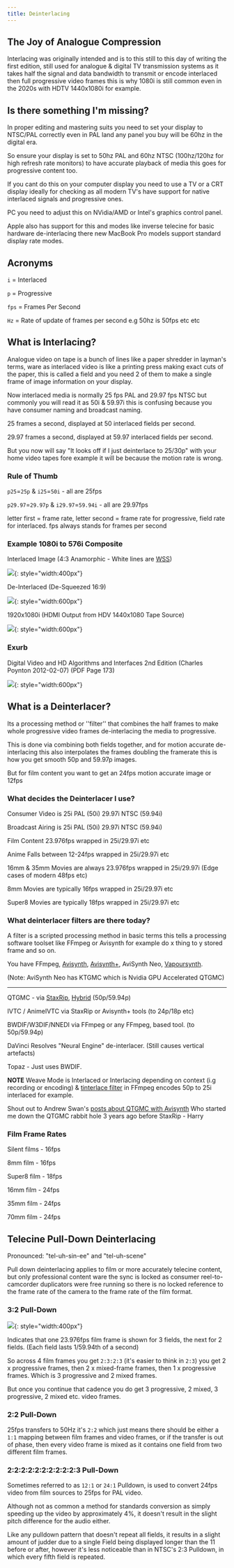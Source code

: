 ```yaml
---
title: Deinterlacing
---
```


## The Joy of Analogue Compression


Interlacing was originally intended and is to this still to this day of writing the first edition, still used for analogue & digital TV transmission systems as it takes half the signal and data bandwidth to transmit or encode interlaced then full progressive video frames this is why 1080i is still common even in the 2020s with HDTV 1440x1080i for example.


## Is there something I'm missing?


In proper editing and mastering suits you need to set your display to NTSC/PAL correctly even in PAL land any panel you buy will be 60hz in the digital era.

So ensure your display is set to 50hz PAL and 60hz NTSC (100hz/120hz for high refresh rate monitors) to have accurate playback of media this goes for progressive content too.

If you cant do this on your computer display you need to use a TV or a CRT display ideally for checking as all modern TV's have support for native interlaced signals and progressive ones.

PC you need to adjust this on NVidia/AMD or Intel's graphics control panel. 

Apple also has support for this and modes like inverse telecine for basic hardware de-interlacing there new MacBook Pro models support standard display rate modes.


## Acronyms 


`i` = Interlaced

`p` = Progressive

`fps` = Frames Per Second

`Hz` = Rate of update of frames per second e.g 50hz is 50fps etc etc


## What is Interlacing?


Analogue video on tape is a bunch of lines like a paper shredder in layman's terms, ware as interlaced video is like a printing press making exact cuts of the paper, this is called a field and you need 2 of them to make a single frame of image information on your display.

Now interlaced media is normally 25 fps PAL and 29.97 fps NTSC but commonly you will read it as 50i & 59.97i this is confusing because you have consumer naming and broadcast naming.

25 frames a second, displayed at 50 interlaced fields per second.

29.97 frames a second, displayed at 59.97 interlaced fields per second.

But you now will say "It looks off if I just deinterlace to 25/30p" with your home video tapes fore example it will be because the motion rate is wrong. 


### Rule of Thumb


`p25`=`25p` & `i25`=`50i` - all are 25fps

`p29.97`=`29.97p` & `i29.97`=`59.94i` - all are 29.97fps

letter first = frame rate, letter second = frame rate for progressive, field rate for interlaced.  fps always stands for frames per second


### Example 1080i to 576i Composite


Interlaced Image (4:3 Anamorphic - White lines are [WSS](Wide-Screen-Signalling.md))

![](assets/images/Post-Processing/Interlaced-Frame-00.30.778.png){: style="width:400px"}

De-Interlaced (De-Squeezed 16:9)

![](assets/images/Post-Processing/Progressive-Frame-00.30.488.jpg){: style="width:600px"}

1920x1080i (HDMI Output from HDV 1440x1080 Tape Source)

![](assets/images/Post-Processing/ProRes-Complient-Test-Tape.MOV_snapshot_09.07.026.png){: style="width:600px"}


### Exurb

Digital Video and HD Algorithms and Interfaces 2nd Edition (Charles Poynton 2012-02-07) (PDF Page 173)

![](assets/images/refrance-media/Charles-Poynton/Digital-Video-And-HD-Algorithems-and-interfaces-2nd-Edition-2012/Page-173.png){: style="width:600px"}


## What is a Deinterlacer?


Its a processing method or ''filter'' that combines the half frames to make whole progressive video frames de-interlacing the media to progressive.

This is done via combining both fields together, and for motion accurate de-interlacing this also interpolates the frames doubling the framerate this is how you get smooth 50p and 59.97p images.

But for film content you want to get an 24fps motion accurate image or 12fps 


### What decides the Deinterlacer I use?


Consumer Video is 25i PAL (50i) 29.97i NTSC (59.94i)

Broadcast Airing is 25i PAL (50i) 29.97i NTSC (59.94i)

Film Content 23.976fps wrapped in 25i/29.97i etc

Anime Falls between 12-24fps wrapped in 25i/29.97i etc

16mm & 35mm Movies are always 23.976fps wrapped in 25i/29.97i (Edge cases of modern 48fps etc)

8mm Movies are typically 16fps wrapped in 25i/29.97i etc

Super8 Movies are typically 18fps wrapped in 25i/29.97i etc


### What deinterlacer filters are there today?


A filter is a scripted processing method in basic terms this tells a processing software toolset like FFmpeg or Avisynth for example do x thing to y stored frame and so on. 

You have FFmpeg, [Avisynth](http://avisynth.nl/index.php/Main_Page), [Avisynth+](https://avs-plus.net/), AviSynth Neo, [Vapoursynth](https://www.vapoursynth.com/).

(Note: AviSynth Neo has KTGMC which is Nvidia GPU Accelerated QTGMC)


-------------

QTGMC - via [StaxRip](https://github.com/staxrip/staxrip/releases), [Hybrid](https://www.selur.de/downloads) (50p/59.94p)

IVTC / AnimeIVTC via StaxRip or Avisynth+ tools (to 24p/18p etc)

BWDIF/W3DIF/NNEDI via FFmpeg or any FFmpeg, based tool. (to 50p/59.94p)

DaVinci Resolves "Neural Engine" de-interlacer. (Still causes vertical artefacts)

Topaz - Just uses BWDIF.

**NOTE** Weave Mode is Interlaced or Interlacing depending on context (i.g recording or encoding) & [tinterlace filter](http://underpop.online.fr/f/ffmpeg/help/tinterlace.htm.gz) in FFmpeg encodes 50p to 25i interlaced for example.

Shout out to Andrew Swan's [posts about QTGMC with Avisynth](http://macilatthefront.blogspot.com/2021/05/which-deinterlacing-algorithm-is-best.html) Who started me down the QTGMC rabbit hole 3 years ago before StaxRip - Harry


### Film Frame Rates 


Silent films - 16fps 

8mm film -  16fps 

Super8 film - 18fps

16mm film - 24fps

35mm film - 24fps 

70mm film - 24fps


## Telecine Pull-Down Deinterlacing


Pronounced: "tel-uh-sin-ee" and "tel-uh-scene"

Pull down deinterlacing applies to film or more accurately telecine content, but only professional content ware the sync is locked as consumer reel-to-camcorder duplicators were free running so there is no locked reference to the frame rate of the camera to the frame rate of the film format. 


### 3:2 Pull-Down


![](assets/images/graphics/1200px-3_2_pulldown.png){: style="width:400px"}


Indicates that one 23.976fps film frame is shown for 3 fields, the next for 2 fields.  (Each field lasts 1/59.94th of a second)

So across 4 film frames you get `2:3:2:3` (it's easier to think in `2:3`) you get 2 x progressive frames, then 2 x mixed-frame frames, then 1 x progressive frames. Which is 3 progressive and 2 mixed frames. 

But once you continue that cadence you do get 3 progressive, 2 mixed, 3 progressive, 2 mixed etc. video frames.


### 2:2 Pull-Down


25fps transfers to 50Hz it's `2:2` which just means there should be either a `1:1` mapping between film frames and video frames, or if the transfer is out of phase, then every video frame is mixed as it contains one field from two different film frames.


### 2:2:2:2:2:2:2:2:2:2:3 Pull-Down

Sometimes referred to as `12:1` or `24:1` Pulldown, is used to convert 24fps video from film sources to 25fps for PAL video. 

Although not as common a method for standards conversion as simply speeding up the video by approximately 4%, it doesn't result in the slight pitch difference for the audio either.

Like any pulldown pattern that doesn't repeat all fields, it results in a slight amount of judder due to a single Field being displayed longer than the 11 before or after, however it's less noticeable than in NTSC's 2:3 Pulldown, in which every fifth field is repeated.
